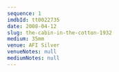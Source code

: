 ```yaml
---
sequence: 1
imdbId: tt0022735
date: 2008-04-12
slug: the-cabin-in-the-cotton-1932
medium: 35mm
venue: AFI Silver
venueNotes: null
mediumNotes: null
---
```

